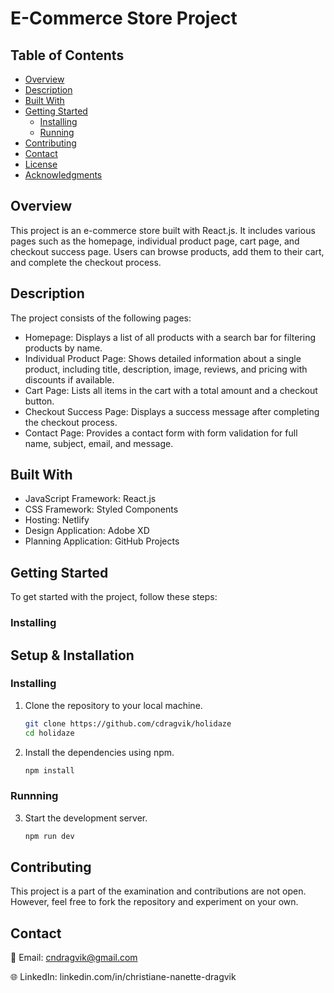 # E-Commerce Store Project

## Table of Contents
- [Overview](#overview)
- [Description](#description)
- [Built With](#built-with)
- [Getting Started](#getting-started)
  - [Installing](#installing)
  - [Running](#running)
- [Contributing](#contributing)
- [Contact](#contact)
- [License](#license)
- [Acknowledgments](#acknowledgments)

## Overview
This project is an e-commerce store built with React.js. It includes various pages such as the homepage, individual product page, cart page, and checkout success page. Users can browse products, add them to their cart, and complete the checkout process.

## Description
The project consists of the following pages:
- Homepage: Displays a list of all products with a search bar for filtering products by name.
- Individual Product Page: Shows detailed information about a single product, including title, description, image, reviews, and pricing with discounts if available.
- Cart Page: Lists all items in the cart with a total amount and a checkout button.
- Checkout Success Page: Displays a success message after completing the checkout process.
- Contact Page: Provides a contact form with form validation for full name, subject, email, and message.

## Built With
- JavaScript Framework: React.js
- CSS Framework: Styled Components
- Hosting: Netlify
- Design Application: Adobe XD
- Planning Application: GitHub Projects

## Getting Started
To get started with the project, follow these steps:

### Installing

## Setup & Installation

### Installing 

1. Clone the repository to your local machine.
    ```bash
    git clone https://github.com/cdragvik/holidaze
    cd holidaze
    ```

2. Install the dependencies using npm.
    ```bash
    npm install
    ```
    
### Runnning
3. Start the development server.
    ```bash
    npm run dev
    ```

## Contributing
This project is a part of the examination and contributions are not open. However, feel free to fork the repository and experiment on your own.

## Contact
📧 Email: cndragvik@gmail.com

🌐 LinkedIn: linkedin.com/in/christiane-nanette-dragvik

